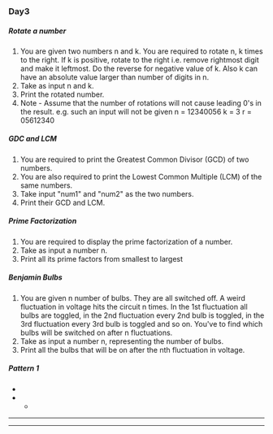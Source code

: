 ### Day3
##### Rotate a number
1. You are given two numbers n and k. You are required to rotate n, k times to the right. If k is positive, rotate to the right i.e. remove rightmost digit and make it leftmost. Do the reverse for negative value of k. Also k can have an absolute value larger than number of digits in n.
2. Take as input n and k.
3. Print the rotated number.
4. Note - Assume that the number of rotations will not cause leading 0's in the result. e.g. such an input will not be given
   n = 12340056
   k = 3
   r = 05612340
##### GDC and LCM
1. You are required to print the Greatest Common Divisor (GCD) of two numbers.
2. You are also required to print the Lowest Common Multiple (LCM) of the same numbers.
3. Take input "num1" and "num2" as the two numbers.
4. Print their GCD and LCM.
##### Prime Factorization
1. You are required to display the prime factorization of a number.
2. Take as input a number n.
3. Print all its prime factors from smallest to largest
##### Benjamin Bulbs
1. You are given n number of bulbs. They are all switched off. A weird fluctuation in voltage hits the circuit n times. In the 1st fluctuation all bulbs are toggled, in the 2nd fluctuation every 2nd bulb is toggled, in the 3rd fluctuation every 3rd bulb is toggled and so on. You've to find which bulbs will be switched on after n fluctuations.
2. Take as input a number n, representing the number of bulbs.
3. Print all the bulbs that will be on after the nth fluctuation in voltage.
##### Pattern 1 
*
* *
* * *
* * * *
